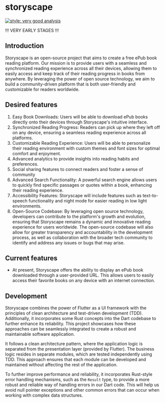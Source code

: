 # storyscape

[![style: very good analysis](https://img.shields.io/badge/style-very_good_analysis-B22C89.svg)](https://pub.dev/packages/very_good_analysis)

!!! VERY EARLY STAGES !!!

## Introduction

Storyscape is an open-source project that aims to create a free ePub book reading platform. Our
mission is to provide users with a seamless and synchronized reading experience across all their
devices, allowing them to easily access and keep track of their reading progress in books from
anywhere. By leveraging the power of open source technology, we aim to build a community-driven
platform that is both user-friendly and customizable for readers worldwide.

## Desired features

1. Easy Book Downloads: Users will be able to download ePub books directly onto their devices
   through Storyscape's intuitive interface.
2. Synchronized Reading Progress: Readers can pick up where they left off on any device, ensuring a
   seamless reading experience across all platforms.
3. Customizable Reading Experience: Users will be able to personalize their reading environment with
   custom themes and font sizes for optimal comfort and enjoyment.
4. Advanced analytics to provide insights into reading habits and preferences.
5. Social sharing features to connect readers and foster a sense of community
6. Advanced Search Functionality: A powerful search engine allows users to quickly find specific
   passages or quotes within a book, enhancing their reading experience.
7. Accessibility Features: Storyscape will include features such as text-to-speech functionality and
   night mode for easier reading in low light environments.
8. Open-Source Codebase: By leveraging open source technology, developers can contribute to the
   platform's growth and evolution, ensuring that Storyscape remains a dynamic and innovative
   reading experience for users worldwide. The open-source codebase will also allow for greater
   transparency and accountability in the development process, as well as collaboration with the
   broader tech community to identify and address any issues or bugs that may arise.

## Current features

- At present, Storyscape offers the ability to display an ePub book downloaded through a user-provided
URL. This allows users to easily access their favorite books on any device with an internet
connection.

## Development

Storyscape combines the power of Flutter as a UI framework with the principles of clean architecture
and test-driven development (TDD). Additionally, it incorporates some Rust concepts into the Dart
codebase to further enhance its reliability. This project showcases how these
approaches can be seamlessly integrated to create a robust and maintainable software application.

It follows a clean architecture pattern, where the application logic is separated from
the presentation layer (provided by Flutter). The business logic resides in separate modules, which
are tested independently using TDD. This approach ensures that each module can be developed and
maintained without affecting the rest of the application.

To further improve performance and reliability, it incorporates Rust-style error
handling mechanisms, such as the `Result` type, to provide a more robust and
reliable way of handling errors in our Dart code. This will help us avoid null pointer exceptions
and other common errors that can occur when working with complex data structures.
